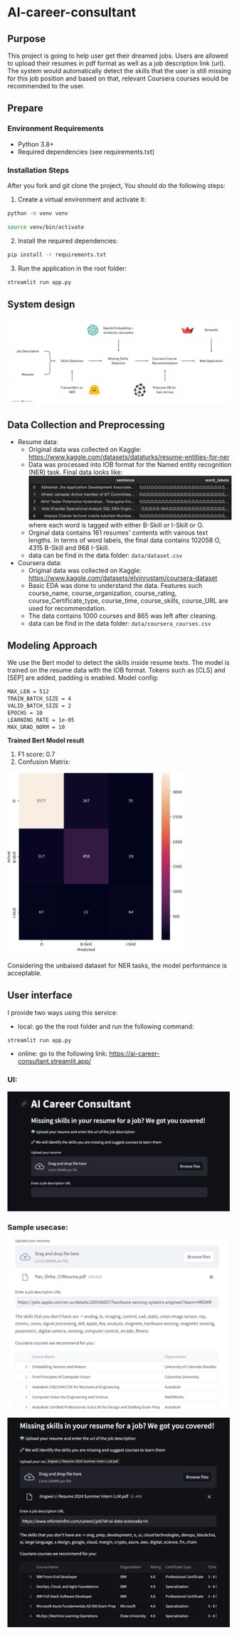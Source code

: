 # AI-career-consultant

## Purpose
This project is going to help user get their dreamed jobs. Users are allowed to upload their resumes in pdf format as well as a job description link (url). The system would automatically detect the skills that the user is still missing for this job position and based on that, relevant Coursera courses would be recommended to the user.

## Prepare
### Environment Requirements
- Python 3.8+
- Required dependencies (see requirements.txt)

### Installation Steps
After you fork and git clone the project, You should do the following steps:
1. Create a virtual environment and activate it:
```bash
python -m venv venv
```
```bash
source venv/bin/activate
```
2. Install the required dependencies:
```bash
pip install -r requirements.txt
```
3. Run the application in the root folder:
```bash
streamlit run app.py
```

## System design
![System design](./img/pipeline.png)

## Data Collection and Preprocessing
- Resume data:
    - Original data was collected on Kaggle: https://www.kaggle.com/datasets/dataturks/resume-entities-for-ner
    - Data was processed into IOB format for the Named entity recognition (NER) task. Final data looks like:
    ![data sample](./img/bert-data-sample.png)
    where each word is tagged with either B-Skill or I-Skill or O.
    - Orginal data contains 161 resumes' contents with vairous text lengths. In terms of word labels, the final data contains 102058 O, 4315 B-Skill and 968 I-Skill.
    - data can be find in the data folder: `data/dataset.csv`
- Coursera data:
    - Original data was collected on Kaggle: https://www.kaggle.com/datasets/elvinrustam/coursera-dataset
    - Basic EDA was done to understand the data. Features such course_name, course_organization, course_rating, course_Certificate_type, course_time, course_skills, course_URL are used for recommendation.
    - The data contains 1000 courses and 865 was left after cleaning.
    - data can be find in the data folder: `data/coursera_courses.csv`

## Modeling Approach
We use the Bert model to detect the skills inside resume texts. The model is trained on the resume data with the IOB format. Tokens such as [CLS] and [SEP] are added, padding is enabled. Model config:
```
MAX_LEN = 512
TRAIN_BATCH_SIZE = 4
VALID_BATCH_SIZE = 2
EPOCHS = 10
LEARNING_RATE = 1e-05
MAX_GRAD_NORM = 10
```

**Trained Bert Model result**
1. F1 score: 0.7
2. Confusion Matrix:
<img src="./img/model-result.png" alt="ljw" width="400"/>

Considering the unbaised dataset for NER tasks, the model performance is acceptable.

## User interface
I provide two ways using this service:
- local: go the the root folder and run the following command:
```bash
streamlit run app.py
```
- online: go to the following link: https://ai-career-consultant.streamlit.app/

### UI:
<img src="./img/interface1.png" alt="ljw" width="500"/>

### Sample usecase:
<img src="./img/user-psh.png" alt="ljw" width="500"/>
<img src="./img/user-ljw.png" alt="ljw" width="500"/>

